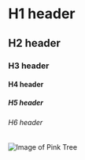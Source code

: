 #  H1 header 
##  H2 header
###  H3 header
####  H4 header
#####  H5 header
######  H6 header


![Image of Pink Tree](https://upload.wikimedia.org/wikipedia/commons/thumb/a/a2/1121098-pink-nature-wallpaper-1920x1080-lockscreen.jpg/1200px-1121098-pink-nature-wallpaper-1920x1080-lockscreen.jpg)

